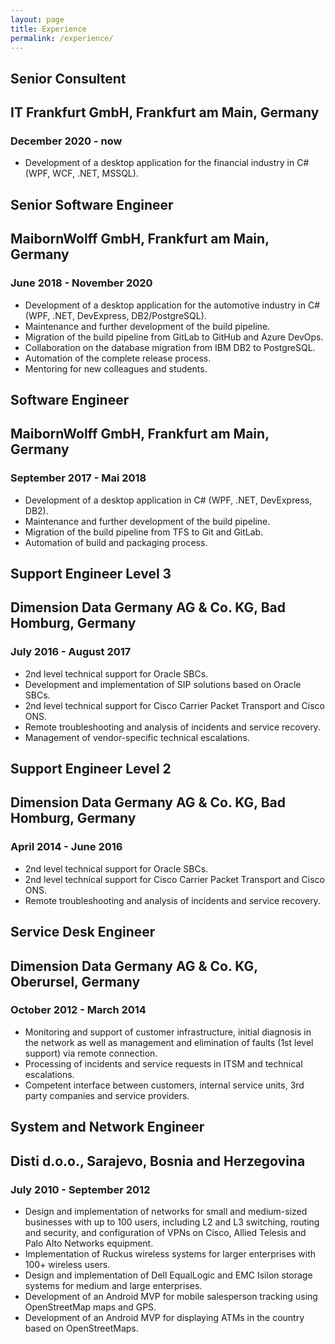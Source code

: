 ```yaml
---
layout: page
title: Experience
permalink: /experience/
---
```


<link rel="stylesheet" href="{{ '/assets/css/exp.css'| relative_url }}">

<section id="experience_content">
    <div class="experience">
        <h1>Senior Consultent</h1>
        <h2>IT Frankfurt GmbH, Frankfurt am Main, Germany</h2>
        <h3>December 2020 - now</h3>
        <ul>
            <li>Development of a desktop application for the financial industry in C# (WPF, WCF, .NET, MSSQL).</li>
        </ul>
    </div>
</section>

<section id="experience_content">
    <div class="experience">
        <h1>Senior Software Engineer</h1>
        <h2>MaibornWolff GmbH, Frankfurt am Main, Germany</h2>
        <h3>June 2018 - November 2020</h3>
        <ul>
            <li>Development of a desktop application for the automotive industry in C# (WPF, .NET, DevExpress, DB2/PostgreSQL).</li>
            <li>Maintenance and further development of the build pipeline.</li>
            <li>Migration of the build pipeline from GitLab to GitHub and Azure DevOps.</li>
            <li>Collaboration on the database migration from IBM DB2 to PostgreSQL.</li>
            <li>Automation of the complete release process.</li>
            <li>Mentoring for new colleagues and students.</li>
        </ul>
    </div>
</section>

<section id="experience_content">
    <div class="experience">
        <h1>Software Engineer</h1>
        <h2>MaibornWolff GmbH, Frankfurt am Main, Germany</h2>
        <h3>September 2017 - Mai 2018</h3>
        <ul>
            <li>Development of a desktop application in C# (WPF, .NET, DevExpress, DB2).</li>
            <li>Maintenance and further development of the build pipeline.</li>
            <li>Migration of the build pipeline from TFS to Git and GitLab.</li>
            <li>Automation of build and packaging process.</li>
        </ul>
    </div>
</section>

<section id="experience_content">
    <div class="experience">
        <h1>Support Engineer Level 3</h1>
        <h2>Dimension Data Germany AG & Co. KG, Bad Homburg, Germany</h2>
        <h3>July 2016 - August 2017</h3>
        <ul>
            <li>2nd level technical support for Oracle SBCs.</li>
            <li>Development and implementation of SIP solutions based on Oracle SBCs.</li>
            <li>2nd level technical support for Cisco Carrier Packet Transport and Cisco ONS.</li>
            <li>Remote troubleshooting and analysis of incidents and service recovery.</li>
            <li>Management of vendor-specific technical escalations.</li>
        </ul>
    </div>
</section>

<section id="experience_content">
    <div class="experience">
        <h1>Support Engineer Level 2</h1>
        <h2>Dimension Data Germany AG & Co. KG, Bad Homburg, Germany</h2>
        <h3>April 2014 - June 2016</h3>
        <ul>
            <li>2nd level technical support for Oracle SBCs.</li>
            <li>2nd level technical support for Cisco Carrier Packet Transport and Cisco ONS.</li>
            <li>Remote troubleshooting and analysis of incidents and service recovery.</li>
        </ul>
    </div>
</section>

<section id="experience_content">
    <div class="experience">
        <h1>Service Desk Engineer</h1>
        <h2>Dimension Data Germany AG & Co. KG, Oberursel, Germany</h2>
        <h3>October 2012 - March 2014</h3>
        <ul>
            <li>Monitoring and support of customer infrastructure, initial diagnosis in the network as well as management and elimination of faults (1st level support) via remote connection.</li>
            <li>Processing of incidents and service requests in ITSM and technical escalations.</li>
            <li>Competent interface between customers, internal service units, 3rd party companies and service providers.</li>
        </ul>
    </div>
</section>

<section id="experience_content">
    <div class="experience">
        <h1>System and Network Engineer</h1>
        <h2>Disti d.o.o., Sarajevo, Bosnia and Herzegovina</h2>
        <h3>July 2010 - September 2012</h3>
        <ul>
            <li>Design and implementation of networks for small and medium-sized businesses with up to 100 users, including L2 and L3 switching, routing and security, and configuration of VPNs on Cisco, Allied Telesis and Palo Alto Networks equipment.</li>
            <li>Implementation of Ruckus wireless systems for larger enterprises with 100+ wireless users.</li>
            <li>Design and implementation of Dell EqualLogic and EMC Isilon storage systems for medium and large enterprises.</li>
            <li>Development of an Android MVP for mobile salesperson tracking using OpenStreetMap maps and GPS.</li>
            <li>Development of an Android MVP for displaying ATMs in the country based on OpenStreetMaps.</li>
        </ul>
    </div>
</section>

